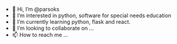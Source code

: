 - 👋 Hi, I’m @parsoks
- 👀 I’m interested in python, software for special needs education
- 🌱 I’m currently learning python, flask and react.
- 💞️ I’m looking to collaborate on ...
- 📫 How to reach me ...

<!---
parsoks/parsoks is a ✨ special ✨ repository because its `README.md` (this file) appears on your GitHub profile.
You can click the Preview link to take a look at your changes.
--->
